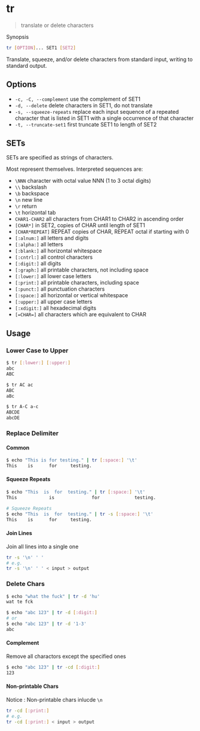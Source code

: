 # tr

> translate or delete characters

Synopsis

```bash
tr [OPTION]... SET1 [SET2]
```

Translate, squeeze, and/or delete characters from standard input, writing to standard output.

## Options

- `-c, -C, --complement` use the complement of SET1
- `-d, --delete` delete characters in SET1, do not translate
- `-s, --squeeze-repeats` replace  each  input  sequence  of  a repeated character that is listed in SET1 with a single occurrence of that character
- `-t, --truncate-set1` first truncate SET1 to length of SET2

## SETs

SETs are specified as strings of characters.

Most represent themselves.  Interpreted sequences are:

- `\NNN` character with octal value NNN (1 to 3 octal digits)
- `\\` backslash
- `\b` backspace
- `\n` new line
- `\r` return
- `\t` horizontal tab
- `CHAR1-CHAR2` all characters from CHAR1 to CHAR2 in ascending order
- `[CHAR*]` in SET2, copies of CHAR until length of SET1
- `[CHAR*REPEAT]` REPEAT copies of CHAR, REPEAT octal if starting with 0
- `[:alnum:]` all letters and digits
- `[:alpha:]` all letters
- `[:blank:]` all horizontal whitespace
- `[:cntrl:]` all control characters
- `[:digit:]` all digits
- `[:graph:]` all printable characters, not including space
- `[:lower:]` all lower case letters
- `[:print:]` all printable characters, including space
- `[:punct:]` all punctuation characters
- `[:space:]` all horizontal or vertical whitespace
- `[:upper:]` all upper case letters
- `[:xdigit:]` all hexadecimal digits
- `[=CHAR=]` all characters which are equivalent to CHAR

## Usage

### Lower Case to Upper

```bash
$ tr [:lower:] [:upper:]
abc
ABC
```

```bash
$ tr AC ac
ABC
aBc

$ tr A-C a-c
ABCDE
abcDE
```

### Replace Delimiter

#### Common

```bash
$ echo "This is for testing." | tr [:space:] '\t'
This    is      for     testing.
```

#### Squeeze Repeats

```bash
$ echo "This  is  for  testing." | tr [:space:] '\t'
This            is              for             testing.

# Squeeze Repeats
$ echo "This  is  for  testing." | tr -s [:space:] '\t'
This    is      for     testing.
```

#### Join Lines

Join all lines into a single one

```bash
tr -s '\n' ' '
# e.g.
tr -s '\n' ' ' < input > output
```

### Delete Chars

```bash
$ echo "what the fuck" | tr -d 'hu'
wat te fck
```

```bash
$ echo "abc 123" | tr -d [:digit:]
# or
$ echo "abc 123" | tr -d '1-3'
abc
```

#### Complement

Remove all charactors except the specified ones

```bash
$ echo "abc 123" | tr -cd [:digit:]
123
```

#### Non-printable Chars

Notice : Non-printable chars inlucde `\n`

```bash
tr -cd [:print:]
# e.g.
tr -cd [:print:] < input > output
```
